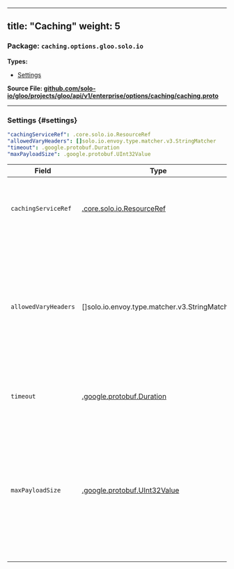 
---
title: "Caching"
weight: 5
---

<!-- Code generated by solo-kit. DO NOT EDIT. -->


### Package: `caching.options.gloo.solo.io` 
**Types:**


- [Settings](#settings)
  



**Source File: [github.com/solo-io/gloo/projects/gloo/api/v1/enterprise/options/caching/caching.proto](https://github.com/solo-io/gloo/blob/main/projects/gloo/api/v1/enterprise/options/caching/caching.proto)**





---
### Settings {#settings}



```yaml
"cachingServiceRef": .core.solo.io.ResourceRef
"allowedVaryHeaders": []solo.io.envoy.type.matcher.v3.StringMatcher
"timeout": .google.protobuf.Duration
"maxPayloadSize": .google.protobuf.UInt32Value

```

| Field | Type | Description |
| ----- | ---- | ----------- | 
| `cachingServiceRef` | [.core.solo.io.ResourceRef](../../../../../../../../../solo-kit/api/v1/ref.proto.sk/#resourceref) | The basic reference for the service. Details name and namespace. |
| `allowedVaryHeaders` | []solo.io.envoy.type.matcher.v3.StringMatcher | A list of string matchers that state what headers are allowed to vary and still be cached. Per upstream envoy allowed vary headers. |
| `timeout` | [.google.protobuf.Duration](https://developers.google.com/protocol-buffers/docs/reference/csharp/class/google/protobuf/well-known-types/duration) | Connection timeout for retrieval from an sync cache. |
| `maxPayloadSize` | [.google.protobuf.UInt32Value](https://developers.google.com/protocol-buffers/docs/reference/csharp/class/google/protobuf/well-known-types/u-int-32-value) | Max payload size to cache. If unset defaults to a reasonable value. If explicitly set to 0 will prevent anything with a body from being cached. |





<!-- Start of HubSpot Embed Code -->
<script type="text/javascript" id="hs-script-loader" async defer src="//js.hs-scripts.com/5130874.js"></script>
<!-- End of HubSpot Embed Code -->
